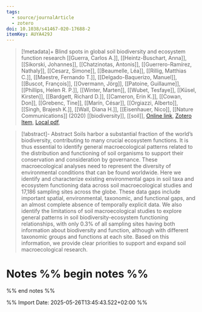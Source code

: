 ```yaml
---
tags:
  - source/journalArticle
  - zotero
doi: 10.1038/s41467-020-17688-2
itemKey: AUYA429J
---
```

>[!metadata]+
> Blind spots in global soil biodiversity and ecosystem function research
> [[Guerra, Carlos A.]], [[Heintz-Buschart, Anna]], [[Sikorski, Johannes]], [[Chatzinotas, Antonis]], [[Guerrero-Ramírez, Nathaly]], [[Cesarz, Simone]], [[Beaumelle, Léa]], [[Rillig, Matthias C.]], [[Maestre, Fernando T.]], [[Delgado-Baquerizo, Manuel]], [[Buscot, François]], [[Overmann, Jörg]], [[Patoine, Guillaume]], [[Phillips, Helen R. P.]], [[Winter, Marten]], [[Wubet, Tesfaye]], [[Küsel, Kirsten]], [[Bardgett, Richard D.]], [[Cameron, Erin K.]], [[Cowan, Don]], [[Grebenc, Tine]], [[Marín, César]], [[Orgiazzi, Alberto]], [[Singh, Brajesh K.]], [[Wall, Diana H.]], [[Eisenhauer, Nico]], 
> [[Nature Communications]] (2020)
> [[biodiversity]], [[soil]], 
> [Online link](https://www.nature.com/articles/s41467-020-17688-2), [Zotero Item](zotero://select/library/items/AUYA429J), [Local pdf](file://C:/Users/aburg/Documents/references/zotero/storage/JAP2WBRQ/Guerra2020_Blindspots.pdf), 

>[!abstract]-
>Abstract
            Soils harbor a substantial fraction of the world’s biodiversity, contributing to many crucial ecosystem functions. It is thus essential to identify general macroecological patterns related to the distribution and functioning of soil organisms to support their conservation and consideration by governance. These macroecological analyses need to represent the diversity of environmental conditions that can be found worldwide. Here we identify and characterize existing environmental gaps in soil taxa and ecosystem functioning data across soil macroecological studies and 17,186 sampling sites across the globe. These data gaps include important spatial, environmental, taxonomic, and functional gaps, and an almost complete absence of temporally explicit data. We also identify the limitations of soil macroecological studies to explore general patterns in soil biodiversity-ecosystem functioning relationships, with only 0.3% of all sampling sites having both information about biodiversity and function, although with different taxonomic groups and functions at each site. Based on this information, we provide clear priorities to support and expand soil macroecological research.

# Notes %% begin notes %%

%% end notes %%




%% Import Date: 2025-05-26T13:45:43.522+02:00 %%
